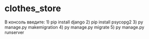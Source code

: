 # clothes_store
В консоль введите:
	1) pip install django
	2) pip install psycopg2
	3) py manage.py makemigration
	4) py manage.py migrate
	5) py manage.py runserver
